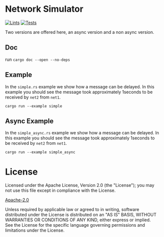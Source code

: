 # Network Simulator

[![Lints](https://github.com/input-output-hk/ce-netsim/actions/workflows/lints.yml/badge.svg)](https://github.com/input-output-hk/ce-netsim/actions/workflows/lints.yml)
[![Tests](https://github.com/input-output-hk/ce-netsim/actions/workflows/tests.yml/badge.svg)](https://github.com/input-output-hk/ce-netsim/actions/workflows/tests.yml)

Two versions are offered here, an async version and a non async version.

## Doc

run `cargo doc --open --no-deps`

## Example

In the `simple.rs` example we show how a message can be delayed. In this
example you should see the message took approximately 1seconds to be received
by `net2` from `net1`.

```
cargo run --example simple
```

## Async Example

In the `simple_async.rs` example we show how a message can be delayed. In this
example you should see the message took approximately 1seconds to be received
by `net2` from `net1`.

```
cargo run --example simple_async
```

# License

Licensed under the Apache License, Version 2.0 (the "License");
you may not use this file except in compliance with the License.

[Apache-2.0](LICENSE)

Unless required by applicable law or agreed to in writing, software
distributed under the License is distributed on an "AS IS" BASIS,
WITHOUT WARRANTIES OR CONDITIONS OF ANY KIND, either express or implied.
See the License for the specific language governing permissions and
limitations under the License.